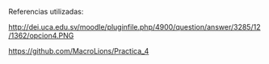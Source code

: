 Referencias utilizadas:

http://dei.uca.edu.sv/moodle/pluginfile.php/4900/question/answer/3285/12/1362/opcion4.PNG

https://github.com/MacroLions/Practica_4